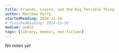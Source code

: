 ```yaml
---
title: Friends, Lovers, and the Big Terrible Thing
author: Matthew Perry
startedReading: 2024-12-24
# finishedReading: 2024-12-26
medium: audio
tags: [library, memoir, non-fiction]
---
```


_No notes yet_
